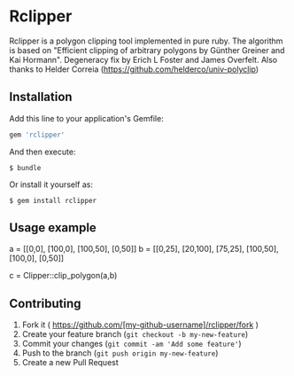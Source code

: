 # Rclipper

Rclipper is a polygon clipping tool implemented in pure ruby. The algorithm is based on "Efficient clipping of arbitrary polygons by Günther Greiner and Kai Hormann". Degeneracy fix by Erich L Foster and James Overfelt. Also thanks to Helder Correia (https://github.com/helderco/univ-polyclip)


## Installation

Add this line to your application's Gemfile:

```ruby
gem 'rclipper'
```

And then execute:

    $ bundle

Or install it yourself as:

    $ gem install rclipper

## Usage example

a = [[0,0], [100,0], [100,50], [0,50]]
b = [[0,25], [20,100], [75,25], [100,50], [100,0], [0,50]]

c = Clipper::clip_polygon(a,b)

## Contributing

1. Fork it ( https://github.com/[my-github-username]/rclipper/fork )
2. Create your feature branch (`git checkout -b my-new-feature`)
3. Commit your changes (`git commit -am 'Add some feature'`)
4. Push to the branch (`git push origin my-new-feature`)
5. Create a new Pull Request
